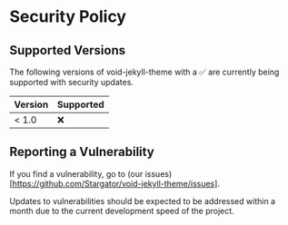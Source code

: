 # Security Policy

## Supported Versions

The following versions of void-jekyll-theme with a :white_check_mark: are currently being supported with security updates.

| Version | Supported          |
| ------- | ------------------ |
| < 1.0   | :x:                |

## Reporting a Vulnerability

If you find a vulnerability, go to (our issues)[https://github.com/Stargator/void-jekyll-theme/issues].

Updates to vulnerabilities should be expected to be addressed within a month due to the current development speed of the project.
